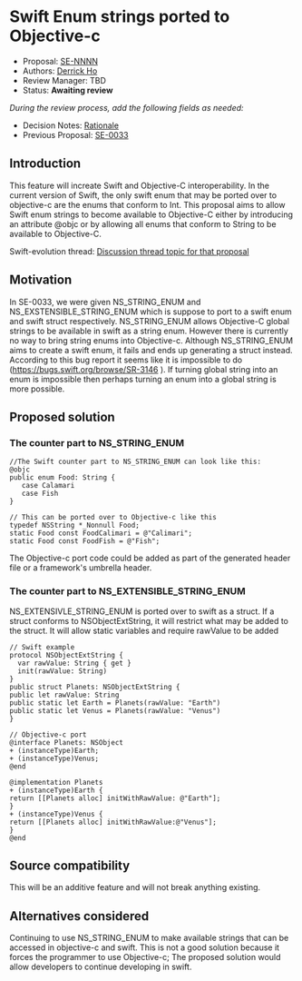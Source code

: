 # Swift Enum strings ported to Objective-c

* Proposal: [SE-NNNN](NNNN-filename.md)
* Authors: [Derrick Ho](https://github.com/wh1pch81n)
* Review Manager: TBD
* Status: **Awaiting review**

*During the review process, add the following fields as needed:*

* Decision Notes: [Rationale](https://lists.swift.org/pipermail/swift-evolution/Week-of-Mon-20161114/028950.html)
* Previous Proposal: [SE-0033](0033-import-objc-constants.md)

## Introduction

This feature will increate Swift and Objective-C interoperability.  In the current version of Swift, the only swift enum that may be ported over to objective-c are the enums that conform to Int.  This proposal aims to allow Swift enum strings to become available to Objective-C either by introducing an attribute @objc or by allowing all enums that conform to String to be available to Objective-C.

Swift-evolution thread: [Discussion thread topic for that proposal](https://lists.swift.org/pipermail/swift-evolution/)

## Motivation

In SE-0033, we were given NS_STRING_ENUM and NS_EXSTENSIBLE_STRING_ENUM which is suppose to port to a swift enum and swift struct respectively.  NS_STRING_ENUM allows Objective-C global strings to be available in swift as a string enum.  However there is currently no way to bring string enums into Objective-c.  Although NS_STRING_ENUM aims to create a swift enum, it fails and ends up generating a struct instead. According to this bug report it seems like it is impossible to do (https://bugs.swift.org/browse/SR-3146 ).  If turning global string into an enum is impossible then perhaps turning an enum into a global string is more possible.

## Proposed solution

### The counter part to NS_STRING_ENUM
```
//The Swift counter part to NS_STRING_ENUM can look like this:
@objc
public enum Food: String {
   case Calamari 
   case Fish
} 

// This can be ported over to Objective-c like this
typedef NSString *_Nonnull Food;
static Food const FoodCalimari = @"Calimari";
static Food const FoodFish = @"Fish";
```
The Objective-c port code could be added as part of the generated header file or a framework's umbrella header.

### The counter part to NS_EXTENSIBLE_STRING_ENUM

NS_EXTENSIVLE_STRING_ENUM is ported over to swift as a struct.  If a struct conforms to NSObjectExtString, it will restrict what may be added to the struct.  It will allow static variables and require rawValue to be added

```
// Swift example
protocol NSObjectExtString {
  var rawValue: String { get }
  init(rawValue: String) 
}
public struct Planets: NSObjectExtString {
public let rawValue: String
public static let Earth = Planets(rawValue: "Earth")
public static let Venus = Planets(rawValue: "Venus")
}

// Objective-c port
@interface Planets: NSObject 
+ (instanceType)Earth;
+ (instanceType)Venus;
@end

@implementation Planets
+ (instanceType)Earth { 
return [[Planets alloc] initWithRawValue: @"Earth"]; 
}
+ (instanceType)Venus { 
return [[Planets alloc] initWithRawValue:@"Venus"]; 
}
@end
```

## Source compatibility

This will be an additive feature and will not break anything existing.

## Alternatives considered

Continuing to use NS_STRING_ENUM to make available strings that can be accessed in objective-c and swift.  This is not a good solution because it forces the programmer to use Objective-c;  The proposed solution would allow developers to continue developing in swift.
